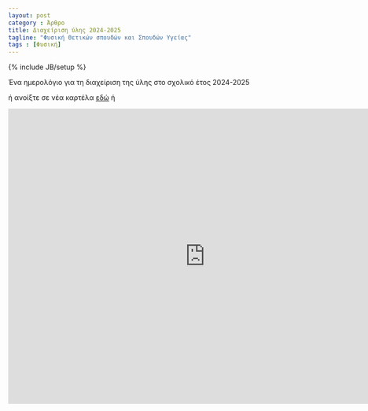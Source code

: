 ```yaml
---
layout: post
category : Άρθρο
title: Διαχείριση ύλης 2024-2025
tagline: "Φυσική Θετικών σπουδών και Σπουδών Υγείας"
tags : [Φυσική]
---
```

{% include JB/setup %}


Ένα ημερολόγιο για τη διαχείριση της ύλης στο σχολικό έτος 2024-2025

ή ανοίξτε σε νέα καρτέλα [εδώ](https://calendar.google.com/calendar/embed?src=352fysiki%40gmail.com&ctz=Europe%2FAthens) ή

<iframe src="https://calendar.google.com/calendar/embed?src=352fysiki%40gmail.com&ctz=Europe%2FAthens" style="border: 0" width="800" height="600" frameborder="0" scrolling="no"></iframe>